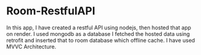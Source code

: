 # Room-RestfulAPI
In this app, I have created a restful API using nodejs,
then hosted that app on render. I used mongodb as a database
I fetched the hosted data using retrofit and inserted that to room database which offline cache.
I have used MVVC Architecture.
